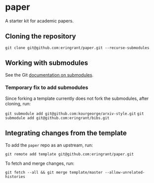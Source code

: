 # paper
A starter kit for academic papers.

## Cloning the repository

`git clone git@github.com:eringrant/paper.git --recurse-submodules`

## Working with submodules

See the Git [documentation on submodules](https://git-scm.com/book/en/v2/Git-Tools-Submodules).

### Temporary fix to add submodules

Since forking a template currently does not fork the submodules, after cloning, run:

`git submodule add git@github.com:kourgeorge/arxiv-style.git`
`git submodule add git@github.com:eringrant/bibs.git`

## Integrating changes from the template

To add the `paper` repo as an upstream, run: 

`git remote add template git@github.com:eringrant/paper.git`

To fetch and merge changes, run:

`git fetch --all && git merge template/master --allow-unrelated-histories`
